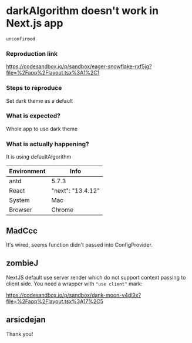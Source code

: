 # darkAlgorithm doesn't work in Next.js app

`unconfirmed`

### Reproduction link

https://codesandbox.io/p/sandbox/eager-snowflake-rxf5jg?file=%2Fapp%2Flayout.tsx%3A1%2C1

### Steps to reproduce

Set dark theme as a default

### What is expected?

Whole app to use dark theme

### What is actually happening?

It is using defaultAlgorithm

| Environment | Info              |
| ----------- | ----------------- |
| antd        | 5.7.3             |
| React       | "next": "13.4.12" |
| System      | Mac               |
| Browser     | Chrome            |

<!-- generated by ant-design-issue-helper. DO NOT REMOVE -->

## MadCcc

It's wired, seems function didn't passed into ConfigProvider.

## zombieJ

NextJS default use server render which do not support context passing to client side. You need a wrapper with `"use client"` mark:

https://codesandbox.io/p/sandbox/dank-moon-v4dl9x?file=%2Fapp%2Flayout.tsx%3A17%2C5

## arsicdejan

Thank you!
